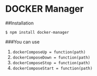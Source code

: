 # DOCKER Manager

##Installation

```
$ npm install docker-manager
```

###You can use

1. ```dockerComposeUp = function(path)```
2. ```dockerComposeDown = function(path)```
3. ```dockerComposeStop = function(path)```
4. ```dockerComposeStart = function(path)```